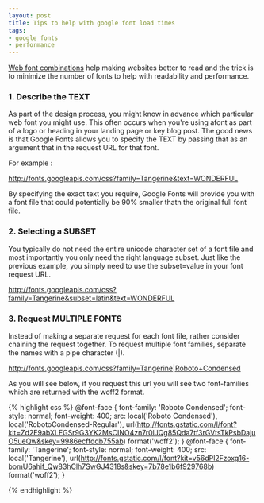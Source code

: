 ```yaml
--- 
layout: post
title: Tips to help with google font load times
tags: 
- google fonts
- performance
---
```


[Web font combinations](http://techdissected.com/web-and-computing/design/top-5-google-font-combinations/ "Web font optimizations") help making websites better to read and the trick is to minimize the number of fonts to help with readability and performance.

### 1. Describe the TEXT
As part of the design process, you might know in advance which particular web font you might use. This often occurs when you're using afont as part of a logo or heading in your landing page or key blog post. The good news is that Google Fonts allows you to specify the TEXT by passing that as an argument that in the request URL for that font.

For example :

http://fonts.googleapis.com/css?family=Tangerine&text=WONDERFUL

By specifying the exact text you require, Google Fonts will provide you with a font file that could potentially be 90% smaller thatn the original full font file. 

### 2. Selecting a SUBSET
You typically do not need the entire unicode character set of a font file and most importantly you only need the right language subset.
Just like the previous example, you simply need to use the subset=value in your font request URL.

http://fonts.googleapis.com/css?family=Tangerine&subset=latin&text=WONDERFUL

### 3. Request MULTIPLE FONTS
Instead of making a separate request for each font file, rather consider chaining the request together. To request multiple font families, separate the names with a pipe character (|).

http://fonts.googleapis.com/css?family=Tangerine|Roboto+Condensed

As you will see below, if you request this url you will see two font-families which are returned with the woff2 format.


{% highlight css %}
@font-face {
  font-family: 'Roboto Condensed';
  font-style: normal;
  font-weight: 400;
  src: local('Roboto Condensed'), local('RobotoCondensed-Regular'), url(http://fonts.gstatic.com/l/font?kit=Zd2E9abXLFGSr9G3YK2MsCINO4zn7r0lJQg85Qda7tf3rGVtsTkPsbDajuO5ueQw&skey=9986ecffddb755ab) format('woff2');
}
@font-face {
  font-family: 'Tangerine';
  font-style: normal;
  font-weight: 400;
  src: local('Tangerine'), url(http://fonts.gstatic.com/l/font?kit=v56dPl2Fzoxg16-bomU6ahif_Qw83hClh7SwGJ4318s&skey=7b78e1b6f929768b) format('woff2');
}

{% endhighlight %}


